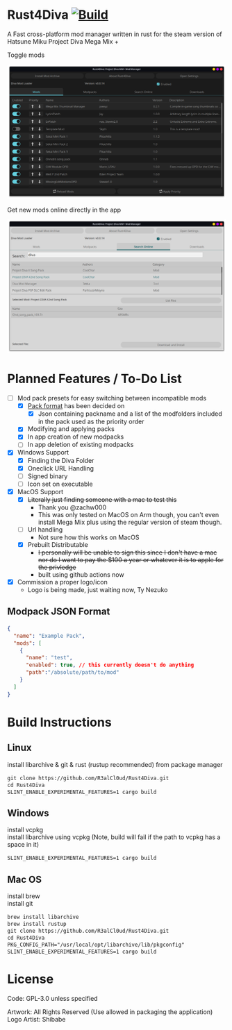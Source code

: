 # Rust4Diva [![Build](https://github.com/R3alCl0ud/Rust4Diva/actions/workflows/main.yml/badge.svg)](https://github.com/R3alCl0ud/Rust4Diva/actions/workflows/main.yml)

A Fast cross-platform mod manager written in rust for the steam version of Hatsune Miku Project Diva Mega Mix +



Toggle mods

![Main Screen of R4D](assets/screenshots/r4d-main-dark.png)

Get new mods online directly in the app

![Online Search and DL Screen](assets/screenshots/r4d-search-light.png)

# Planned Features / To-Do List
- [ ] Mod pack presets for easy switching between incompatible mods
  - [x] [Pack format](#Modpack-JSON-Format) has been decided on
    - [x] Json containing packname and a list of the modfolders included in the pack used as the priority order

  - [x] Modifying and applying packs
  - [x] In app creation of new modpacks
  - [ ] In app deletion of existing modpacks
- [x] Windows Support
  - [x] Finding the Diva Folder
  - [x] Oneclick URL Handling
  - [ ] Signed binary
  - [ ] Icon set on executable
- [x] MacOS Support
  - [x] ~~Literally just finding someone with a mac to test this~~ 
    - Thank you @zachw000
    - This was only tested on MacOS on Arm though, you can't even install Mega Mix plus using the regular version of steam though.
  - [ ] Url handling
    - Not sure how this works on MacOS
  - [x] Prebuilt Distributable
    - ~~I personally will be unable to sign this since I don't have a mac nor do I want to pay the $100 a year or whatever it is to apple for the privledge~~
    - built using github actions now
- [x] Commission a proper logo/icon
  - Logo is being made, just waiting now, Ty Nezuko

## Modpack JSON Format
```json
{
  "name": "Example Pack",
  "mods": [
    {
      "name": "test",
      "enabled": true, // this currently doesn't do anything
      "path":"/absolute/path/to/mod"
    }
  ]
}
```

# Build Instructions

## Linux
install libarchive & git & rust (rustup recommended) from package manager
```
git clone https://github.com/R3alCl0ud/Rust4Diva.git
cd Rust4Diva
SLINT_ENABLE_EXPERIMENTAL_FEATURES=1 cargo build
```

## Windows
install vcpkg<br>
install libarchive using vcpkg (Note, build will fail if the path to vcpkg has a space in it)
```
SLINT_ENABLE_EXPERIMENTAL_FEATURES=1 cargo build
```

## Mac OS
install brew<br>
install git<br>
```
brew install libarchive
brew install rustup
git clone https://github.com/R3alCl0ud/Rust4Diva.git
cd Rust4Diva
PKG_CONFIG_PATH="/usr/local/opt/libarchive/lib/pkgconfig" SLINT_ENABLE_EXPERIMENTAL_FEATURES=1 cargo build
```

# License
Code: GPL-3.0 unless specified

Artwork: All Rights Reserved (Use allowed in packaging the application)
Logo Artist: Shibabe